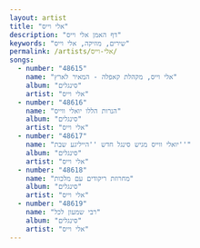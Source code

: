```yaml
---
layout: artist
title: "אלי וייס"
description: "דף האמן אלי וייס"
keywords: "שירים, מוזיקה, אלי וייס"
permalink: /artists/אלי-וייס/
songs:
  - number: "48615"
    name: "אלי וייס, מקהלת קאפלה - המאיר לארץ"
    album: "סינגלים"
    artist: "אלי וייס"
  - number: "48616"
    name: "הנרות הללו יואלי ווייס"
    album: "סינגלים"
    artist: "אלי וייס"
  - number: "48617"
    name: "יואלי ווייס מגיש סינגל חדש ''הייליגע שבת''"
    album: "סינגלים"
    artist: "אלי וייס"
  - number: "48618"
    name: "מחרוזת ריקודים עם מלכות"
    album: "סינגלים"
    artist: "אלי וייס"
  - number: "48619"
    name: "רבי שמעון לכל"
    album: "סינגלים"
    artist: "אלי וייס"
---
```


